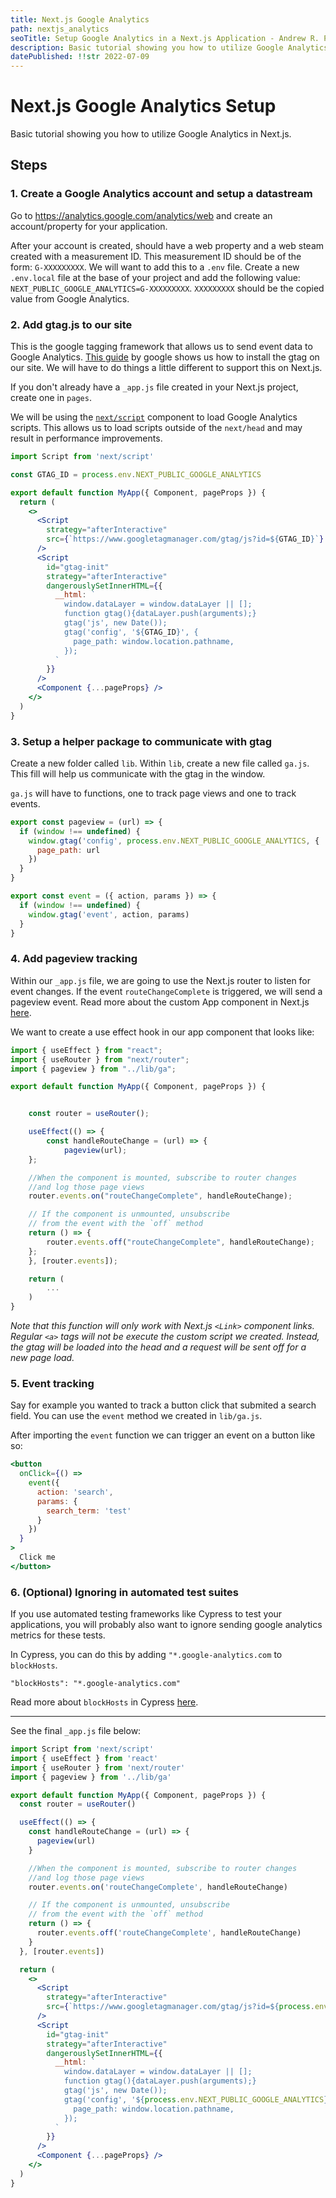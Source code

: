 ```yaml
---
title: Next.js Google Analytics
path: nextjs_analytics
seoTitle: Setup Google Analytics in a Next.js Application - Andrew R. Porter
description: Basic tutorial showing you how to utilize Google Analytics in Next.js.
datePublished: !!str 2022-07-09
---
```


# Next.js Google Analytics Setup

Basic tutorial showing you how to utilize Google Analytics in Next.js.

## Steps

### 1. Create a Google Analytics account and setup a datastream

Go to https://analytics.google.com/analytics/web and create an account/property for your application.

After your account is created, should have a web property and a web steam created with a measurement ID. This measurement ID should be of the form: `G-XXXXXXXXX`. We will want to add this to a `.env` file. Create a new `.env.local` file at the base of your project and add the following value: `NEXT_PUBLIC_GOOGLE_ANALYTICS=G-XXXXXXXXX`. `XXXXXXXXX` should be the copied value from Google Analytics.

### 2. Add gtag.js to our site

This is the google tagging framework that allows us to send event data to Google Analytics. [This guide](https://developers.google.com/analytics/devguides/collection/gtagjs) by google shows us how to install the gtag on our site. We will have to do things a little different to support this on Next.js.

If you don't already have a `_app.js` file created in your Next.js project, create one in `pages`.

We will be using the [`next/script`](https://nextjs.org/docs/basic-features/script) component to load Google Analytics scripts. This allows us to load scripts outside of the `next/head` and may result in performance improvements.

```jsx
import Script from 'next/script'

const GTAG_ID = process.env.NEXT_PUBLIC_GOOGLE_ANALYTICS

export default function MyApp({ Component, pageProps }) {
  return (
    <>
      <Script
        strategy="afterInteractive"
        src={`https://www.googletagmanager.com/gtag/js?id=${GTAG_ID}`}
      />
      <Script
        id="gtag-init"
        strategy="afterInteractive"
        dangerouslySetInnerHTML={{
          __html: `
            window.dataLayer = window.dataLayer || [];
            function gtag(){dataLayer.push(arguments);}
            gtag('js', new Date());
            gtag('config', '${GTAG_ID}', {
              page_path: window.location.pathname,
            });
          `
        }}
      />
      <Component {...pageProps} />
    </>
  )
}
```

### 3. Setup a helper package to communicate with gtag

Create a new folder called `lib`. Within `lib`, create a new file called `ga.js`. This fill will help us communicate with the gtag in the window.

`ga.js` will have to functions, one to track page views and one to track events.

```jsx
export const pageview = (url) => {
  if (window !== undefined) {
    window.gtag('config', process.env.NEXT_PUBLIC_GOOGLE_ANALYTICS, {
      page_path: url
    })
  }
}

export const event = ({ action, params }) => {
  if (window !== undefined) {
    window.gtag('event', action, params)
  }
}
```

### 4. Add pageview tracking

Within our `_app.js` file, we are going to use the Next.js router to listen for event changes. If the event `routeChangeComplete` is triggered, we will send a pageview event. Read more about the custom App component in Next.js [here](https://nextjs.org/docs/advanced-features/custom-app).

We want to create a use effect hook in our app component that looks like:

```jsx
import { useEffect } from "react";
import { useRouter } from "next/router";
import { pageview } from "../lib/ga";

export default function MyApp({ Component, pageProps }) {


    const router = useRouter();

    useEffect(() => {
        const handleRouteChange = (url) => {
            pageview(url);
    };

    //When the component is mounted, subscribe to router changes
    //and log those page views
    router.events.on("routeChangeComplete", handleRouteChange);

    // If the component is unmounted, unsubscribe
    // from the event with the `off` method
    return () => {
        router.events.off("routeChangeComplete", handleRouteChange);
    };
    }, [router.events]);

    return (
        ...
    )
}
```

_Note that this function will only work with Next.js `<Link>` component links. Regular `<a>` tags will not be execute the custom script we created. Instead, the gtag will be loaded into the head and a request will be sent off for a new page load._

### 5. Event tracking

Say for example you wanted to track a button click that submited a search field. You can use the `event` method we created in `lib/ga.js`.

After importing the `event` function we can trigger an event on a button like so:

```jsx
<button
  onClick={() =>
    event({
      action: 'search',
      params: {
        search_term: 'test'
      }
    })
  }
>
  Click me
</button>
```

### 6. (Optional) Ignoring in automated test suites

If you use automated testing frameworks like Cypress to test your applications, you will probably also want to ignore sending google analytics metrics for these tests.

In Cypress, you can do this by adding `"*.google-analytics.com` to `blockHosts`.

```
"blockHosts": "*.google-analytics.com"
```

Read more about `blockHosts` in Cypress [here](https://docs.cypress.io/guides/references/configuration#Browser).

---

See the final `_app.js` file below:

```jsx
import Script from 'next/script'
import { useEffect } from 'react'
import { useRouter } from 'next/router'
import { pageview } from '../lib/ga'

export default function MyApp({ Component, pageProps }) {
  const router = useRouter()

  useEffect(() => {
    const handleRouteChange = (url) => {
      pageview(url)
    }

    //When the component is mounted, subscribe to router changes
    //and log those page views
    router.events.on('routeChangeComplete', handleRouteChange)

    // If the component is unmounted, unsubscribe
    // from the event with the `off` method
    return () => {
      router.events.off('routeChangeComplete', handleRouteChange)
    }
  }, [router.events])

  return (
    <>
      <Script
        strategy="afterInteractive"
        src={`https://www.googletagmanager.com/gtag/js?id=${process.env.NEXT_PUBLIC_GOOGLE_ANALYTICS}`}
      />
      <Script
        id="gtag-init"
        strategy="afterInteractive"
        dangerouslySetInnerHTML={{
          __html: `
            window.dataLayer = window.dataLayer || [];
            function gtag(){dataLayer.push(arguments);}
            gtag('js', new Date());
            gtag('config', '${process.env.NEXT_PUBLIC_GOOGLE_ANALYTICS}', {
              page_path: window.location.pathname,
            });
          `
        }}
      />
      <Component {...pageProps} />
    </>
  )
}
```
